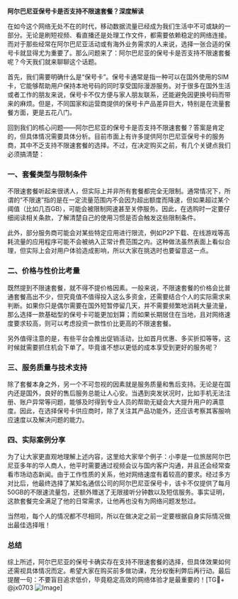 **阿尔巴尼亚保号卡是否支持不限速套餐？深度解读**

在如今这个网络无处不在的时代，移动数据流量已经成为我们生活中不可或缺的一部分。无论是刷短视频、看直播还是处理工作文件，都需要依赖稳定的网络连接。而对于那些经常在阿尔巴尼亚活动或有海外业务需求的人来说，选择一张合适的保号卡就显得尤为重要了。那么问题来了：阿尔巴尼亚的保号卡是否支持不限速套餐呢？今天我们就来聊聊这个话题。

首先，我们需要明确什么是“保号卡”。保号卡通常是指一种可以在国外使用的SIM卡，它能够帮助用户保持本地号码的同时享受国际漫游服务。对于很多在国外生活或者工作的朋友来说，保号卡不仅方便与家人朋友联系，还能避免因更换号码而带来的麻烦。但是，不同国家和运营商提供的保号卡产品差异巨大，特别是在流量套餐方面，更是五花八门。

回到我们的核心问题——阿尔巴尼亚的保号卡是否支持不限速套餐？答案是肯定的，但具体情况需要具体分析。目前市面上有许多提供阿尔巴尼亚保号卡的服务商，其中不乏支持不限速套餐的选择。不过，在决定购买之前，有几个关键点我们必须搞清楚：

### 一、套餐类型与限制条件

不限速套餐听起来很诱人，但实际上并非所有套餐都完全无限制。通常情况下，所谓的“不限速”指的是在一定流量范围内不会因为超出额度而降速，但如果超过某个阈值（比如几百GB），可能会被限制网速甚至关停服务。因此，在选购时一定要仔细阅读相关条款，了解清楚自己的使用习惯是否会触发这些限制条件。

此外，部分服务商可能会对某些特定应用进行限流，例如P2P下载、在线游戏等高耗流量的应用程序可能不会被纳入正常计费范围之内。这种做法虽然表面上看似合理，但实际上会对用户体验造成影响，所以大家在挑选时也要留意这一点。

### 二、价格与性价比考量

既然提到不限速套餐，就不得不提价格因素。一般来说，不限速套餐的价格会比普通套餐高出不少，但究竟值不值得投入这么多资金，还需要结合个人的实际需求来判断。如果你只是偶尔需要在国外短暂停留几天，并不需要频繁地消耗大量流量，那么选择一款基础型的保号卡可能更加划算；而如果长期居住在当地，且对网络速度要求较高，则可以考虑投资一款性价比更高的不限速套餐。

另外值得注意的是，有些平台会推出促销活动，比如首月优惠、多买折扣等等，这时候就需要抓住机会下单了。毕竟谁不想以更低的成本享受到更好的服务呢？

### 三、服务质量与技术支持

除了套餐本身之外，另一个不可忽视的因素就是服务质量和售后支持。无论是在国内还是国外，良好的售后服务总能让人心安。当遇到突发状况时，比如手机无法注册、账户异常等问题，能够及时得到专业人员的帮助无疑会大大提升用户的满意度。因此，在选择保号卡供应商时，除了关注其产品功能外，还应该考察其客服响应速度以及解决问题的能力。

### 四、实际案例分享

为了让大家更直观地理解上述内容，这里给大家举个例子：小李是一位旅居阿尔巴尼亚多年的华人商人，他平时需要通过视频会议与国内客户沟通，并且还会经常查看市场动态新闻。由于工作性质的关系，他对网络速度有着较高的要求。经过多方对比后，他最终选择了某知名通信公司的阿尔巴尼亚保号卡，该卡不仅提供了每月50GB的不限速流量包，还额外赠送了无限接听分钟数以及短信服务。事实证明，这款套餐完全满足了他的日常需求，让他再也没有为网络问题发愁过。

当然啦，每个人的情况都不尽相同，所以在做决定之前一定要根据自身实际情况做出最佳选择哦！

### 总结

综上所述，阿尔巴尼亚的保号卡确实存在支持不限速套餐的选择，但具体效果如何还需视具体情况而定。希望大家在购买前多做功课，充分权衡利弊后再行动。最后提醒一句：不要盲目追求低价，毕竟稳定高效的网络体验才是最重要的！[TG💪+ @jx0703 ![Image](https://github.com/user-attachments/assets/dbca1d08-cadb-493c-b0ec-ad6f7a83f270)]